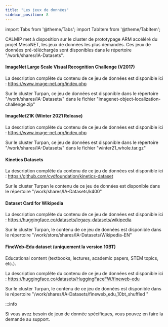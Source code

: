 ```yaml
---
title: "Les jeux de données"
sidebar_position: 8
---
```


import Tabs from '@theme/Tabs';
import TabItem from '@theme/TabItem';

CALMIP met à disposition sur le cluster de prototypage ARM accéléré du projet MesoNET, les jeux de données les plus demandés. Ces jeux de données pré-téléchargés sont disponibles dans le répertoire "/work/shares/IA-Datasets".

<Tabs>
<TabItem label="Imagenet" value="Imagenet" default>

#### ImageNet Large Scale Visual Recognition Challenge (V2017)

La description complète du contenu de ce jeu de données est disponible ici : https://www.image-net.org/index.php

Sur le cluster Turpan, ce jeu de données est disponible dans le répertoire "/work/shares/IA-Datasets/" dans le fichier "imagenet-object-localization-challenge.zip"

</TabItem>
<TabItem label="Imagenet 21k" value="Imagenet21k">

#### ImageNet21K (Winter 2021 Release)

La description complète du contenu de ce jeu de données est disponible ici : https://www.image-net.org/index.php

Sur le cluster Turpan, ce jeu de données est disponible dans le répertoire "/work/shares/IA-Datasets/" dans le fichier "winter21_whole.tar.gz"

</TabItem>
<TabItem label="Kinetic 400" value="Kinetic400">

#### Kinetics Datasets

La description complète du contenu de ce jeu de données est disponible ici : https://github.com/cvdfoundation/kinetics-dataset

Sur le cluster Turpan le contenu de ce jeu de données est disponible dans le répertoire "/work/shares/IA-Datasets/k400"

</TabItem>
<TabItem label="Wikipedia-EN" value="WikipediaEN">

#### Dataset Card for Wikipedia

La description complète du contenu de ce jeu de données est disponible ici : https://huggingface.co/datasets/legacy-datasets/wikipedia

Sur le cluster Turpan, le contenu de ce jeu de données est disponible dans le répertoire "/work/store/shares/IA-Datasets/Wikipedia-EN"


</TabItem>
<TabItem label="FineWeb-Edu" value="FineWebEdu">

#### FineWeb-Edu dataset (uniquement la version 10BT) 
Educational content (textbooks, lectures, academic papers, STEM topics, etc.).

La description complète du contenu de ce jeu de données est disponible ici : https://huggingface.co/datasets/HuggingFaceFW/fineweb-edu

Sur le cluster Turpan, le contenu de ce jeu de données est disponible dans le répertoire "/work/shares/IA-Datasets/fineweb_edu_10bt_shuffled "

</TabItem>
</Tabs>

:::info

Si vous avez besoin de jeux de donnée spécifiques, vous pouvez en faire la demande au support.